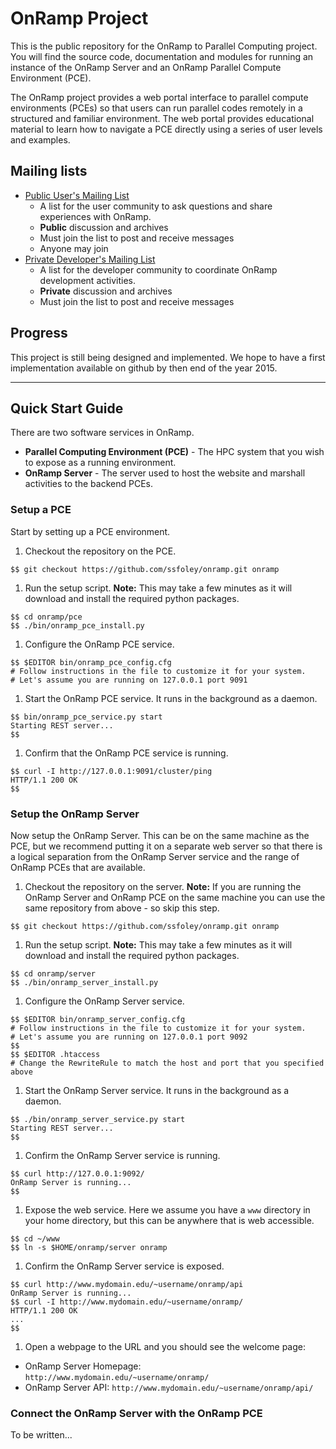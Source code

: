 # OnRamp Project

This is the public repository for the OnRamp to Parallel Computing project.  You will find the source code, documentation and modules for running an instance of the OnRamp Server and an OnRamp Parallel Compute Environment (PCE).

The OnRamp project provides a web portal interface to parallel compute environments (PCEs) so that users can run parallel codes remotely in a structured and familiar environment.  The web portal provides educational material to learn how to navigate a PCE directly using a series of user levels and examples.

## Mailing lists

* [Public User's Mailing List](https://groups.google.com/forum/#!forum/onramp-pdc)
  * A list for the user community to ask questions and share experiences with OnRamp.
  * **Public** discussion and archives
  * Must join the list to post and receive messages
  * Anyone may join
* [Private Developer's Mailing List](https://groups.google.com/forum/#!forum/onramp-pdc-devel)
  * A list for the developer community to coordinate OnRamp development activities.
  * **Private** discussion and archives
  * Must join the list to post and receive messages

## Progress

This project is still being designed and implemented.  We hope to have a first implementation available on github by then end of the year 2015.


-----------------------------------
## Quick Start Guide

There are two software services in OnRamp.

 * **Parallel Computing Environment (PCE)** - The HPC system that you wish to expose as a running environment.
 * **OnRamp Server** - The server used to host the website and marshall activities to the backend PCEs.

### Setup a PCE

Start by setting up a PCE environment.

 1. Checkout the repository on the PCE.

  ```
$$ git checkout https://github.com/ssfoley/onramp.git onramp
  ```
 1. Run the setup script. 
**Note:** This may take a few minutes as it will download and install the required python packages.

  ```
$$ cd onramp/pce
$$ ./bin/onramp_pce_install.py 
  ```
 1. Configure the OnRamp PCE service.

  ```
$$ $EDITOR bin/onramp_pce_config.cfg
# Follow instructions in the file to customize it for your system.
# Let's assume you are running on 127.0.0.1 port 9091
  ```
 1. Start the OnRamp PCE service. It runs in the background as a daemon.

  ```
$$ bin/onramp_pce_service.py start
Starting REST server...
$$
  ```
 1. Confirm that the OnRamp PCE service is running.

  ```
$$ curl -I http://127.0.0.1:9091/cluster/ping
HTTP/1.1 200 OK
$$ 
  ```

### Setup the OnRamp Server

Now setup the OnRamp Server. This can be on the same machine as the PCE, but we recommend putting it on a separate web server so that there is a logical separation from the OnRamp Server service and the range of OnRamp PCEs that are available.

 1. Checkout the repository on the server. **Note:** If you are running the OnRamp Server and OnRamp PCE on the same machine you can use the same repository from above - so skip this step.

  ```
$$ git checkout https://github.com/ssfoley/onramp.git onramp
  ```
 1. Run the setup script. 
**Note:** This may take a few minutes as it will download and install the required python packages.

  ```
$$ cd onramp/server
$$ ./bin/onramp_server_install.py 
  ```
 1. Configure the OnRamp Server service.

  ```
$$ $EDITOR bin/onramp_server_config.cfg
# Follow instructions in the file to customize it for your system.
# Let's assume you are running on 127.0.0.1 port 9092
$$
$$ $EDITOR .htaccess
# Change the RewriteRule to match the host and port that you specified above
  ```
 1. Start the OnRamp Server service. It runs in the background as a daemon.

  ```
$$ ./bin/onramp_server_service.py start
Starting REST server...
$$
  ```
 1. Confirm the OnRamp Server service is running.

  ```
$$ curl http://127.0.0.1:9092/
OnRamp Server is running...
$$ 
  ```
 1. Expose the web service. Here we assume you have a ```www``` directory in your home directory, but this can be anywhere that is web accessible. 

  ```
$$ cd ~/www
$$ ln -s $HOME/onramp/server onramp
  ```
 1. Confirm the OnRamp Server service is exposed.

  ```
$$ curl http://www.mydomain.edu/~username/onramp/api
OnRamp Server is running... 
$$ curl -I http://www.mydomain.edu/~username/onramp/
HTTP/1.1 200 OK
...
$$
  ```
 1. Open a webpage to the URL and you should see the welcome page:
  * OnRamp Server Homepage: `http://www.mydomain.edu/~username/onramp/`
  * OnRamp Server API: `http://www.mydomain.edu/~username/onramp/api/`


### Connect the OnRamp Server with the OnRamp PCE

To be written...
